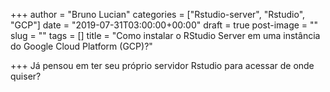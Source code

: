 +++
author = "Bruno Lucian"
categories = ["Rstudio-server", "Rstudio", "GCP"]
date = "2019-07-31T03:00:00+00:00"
draft = true
post-image = ""
slug = ""
tags = []
title = "Como instalar o RStudio Server em uma instância do Google Cloud Platform (GCP)?"

+++
Já pensou em ter seu próprio servidor Rstudio para acessar de onde quiser?
